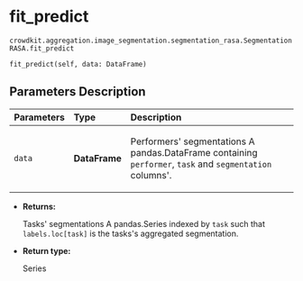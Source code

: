 # fit_predict
`crowdkit.aggregation.image_segmentation.segmentation_rasa.SegmentationRASA.fit_predict`

```
fit_predict(self, data: DataFrame)
```

## Parameters Description

| Parameters | Type | Description |
| :----------| :----| :-----------|
`data`|**DataFrame**|<p>Performers&#x27; segmentations A pandas.DataFrame containing `performer`, `task` and `segmentation` columns&#x27;.</p>

* **Returns:**

  Tasks' segmentations
A pandas.Series indexed by `task` such that `labels.loc[task]`
is the tasks's aggregated segmentation.

* **Return type:**

  Series
